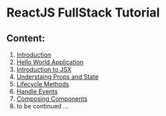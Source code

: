 ReactJS FullStack Tutorial
=================

## Content:

1. [Introduction](https://github.com/101t/react-tutorial/blob/master/001-introduction.md)
2. [Hello World Application](https://github.com/101t/react-tutorial/blob/master/002-hello-world-app.md)
3. [Introduction to JSX](https://github.com/101t/react-tutorial/blob/master/003-introduction-to-jsx.md)
4. [Understaing Props and State](https://github.com/101t/react-tutorial/blob/master/004-understanding-props-and-state.md)
5. [Lifecycle Methods](https://github.com/101t/react-tutorial/blob/master/005-lifescycle-methods.md)
6. [Handle Events](https://github.com/101t/react-tutorial/blob/master/006-handle-events.md)
7. [Composing Components](https://github.com/101t/react-tutorial/blob/master/007-composing-components.md)
8. to be continued ...
